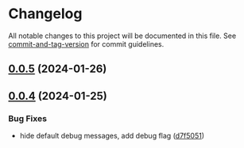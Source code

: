 # Changelog

All notable changes to this project will be documented in this file. See [commit-and-tag-version](https://github.com/absolute-version/commit-and-tag-version) for commit guidelines.

## [0.0.5](https://github.com/thechristophe/web-oidc-client/compare/v0.0.4...v0.0.5) (2024-01-26)

## [0.0.4](https://github.com/thechristophe/web-oidc-client/compare/v0.0.3...v0.0.4) (2024-01-25)


### Bug Fixes

* hide default debug messages, add debug flag ([d7f5051](https://github.com/thechristophe/web-oidc-client/commit/d7f5051a922458ea0806dbf75df5c5a86277d92b))
